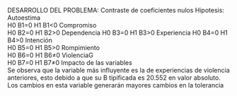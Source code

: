 DESARROLLO DEL PROBLEMA: 
Contraste de coeficientes nulos
Hipotesis:
Autoestima 	
H0	B1=0
H1	B1<0
Compromiso	
H0	B2=0
H1	B2>0
Dependencia	
H0	B3=0
H1	B3>0
Experiencia	
H0	B4=0
H1	B4>0
Intención 	
H0	B5=0
H1	B5>0
Rompimiento 	
H0	B6=0
H1	B6≠0
ViolenciaG	
H0	B7=0
H1	B7≠0
Impacto de las variables											
Se observa que la variable más influyente es la de experiencias de violencia anteriores, esto debido a que su B tipificada es 20.552 en valor absoluto. 											
Los cambios en esta variable generarán mayores cambios en la tolerancia 											


